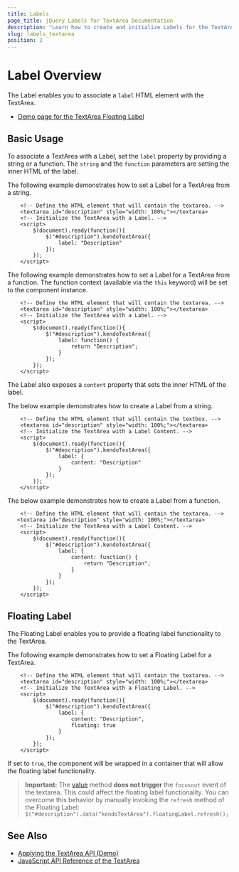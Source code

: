 ```yaml
---
title: Labels
page_title: jQuery Labels for TextArea Documentation
description: "Learn how to create and initialize Labels for the TextArea."
slug: labels_textarea
position: 2
---
```


# Label Overview

The Label enables you to associate a `label` HTML element with the TextArea.

* [Demo page for the TextArea Floating Label](https://demos.telerik.com/kendo-ui/textarea/floating-label)

## Basic Usage

To associate a TextArea with a Label, set the `label` property by providing a string or a function. The `string` and the `function` parameters are setting the inner HTML of the label.

The following example demonstrates how to set a Label for a TextArea from a string.

```dojo
    <!-- Define the HTML element that will contain the textarea. -->
    <textarea id="description" style="width: 100%;"></textarea>
    <!-- Initialize the TextArea with a Label. -->
    <script>
        $(document).ready(function(){
            $("#description").kendoTextArea({
                label: "Description"
            });
        });
    </script>
```

The following example demonstrates how to set a Label for a TextArea from a function. The function context (available via the `this` keyword) will be set to the component instance.

```dojo
    <!-- Define the HTML element that will contain the textarea. -->
    <textarea id="description" style="width: 100%;"></textarea>
    <!-- Initialize the TextArea with a Label. -->
    <script>
        $(document).ready(function(){
            $("#description").kendoTextArea({
                label: function() {
                    return "Description";
                }
            });
        });
    </script>
```

The Label also exposes a `content` property that sets the inner HTML of the label.

The below example demonstrates how to create a Label from a string.

```dojo
    <!-- Define the HTML element that will contain the textbox. -->
    <textarea id="description" style="width: 100%;"></textarea>
    <!-- Initialize the TextArea with a Label Content. -->
    <script>
        $(document).ready(function(){
            $("#description").kendoTextArea({
                label: {
                    content: "Description"
                }
            });
        });
    </script>
```

The below example demonstrates how to create a Label from a function.

```dojo
    <!-- Define the HTML element that will contain the textarea. -->
   <textarea id="description" style="width: 100%;"></textarea>
    <!-- Initialize the TextArea with a Label Content. -->
    <script>
        $(document).ready(function(){
            $("#description").kendoTextArea({
                label: {
                    content: function() {
                        return "Description";
                    }
                }
            });
        });
    </script>
```

## Floating Label

The Floating Label enables you to provide a floating label functionality to the TextArea.

The following example demonstrates how to set a Floating Label for a TextArea.

```dojo
    <!-- Define the HTML element that will contain the textarea. -->
    <textarea id="description" style="width: 100%;"></textarea>
    <!-- Initialize the TextArea with a Floating Label. -->
    <script>
        $(document).ready(function(){
            $("#description").kendoTextArea({
                label: {
                    content: "Description",
                    floating: true
                }
            });
        });
    </script>
```

If set to `true`, the component will be wrapped in a container that will allow the floating label functionality.

> **Important:** The [value](/api/javascript/ui/textarea/methods/value) method **does not trigger** the `focusout` event of the textarea.
This could affect the floating label functionality.
You can overcome this behavior by manually invoking the `refresh` method of the Floating Label: `$("#description").data("kendoTextArea").floatingLabel.refresh();`

## See Also

* [Applying the TextArea API (Demo)](https://demos.telerik.com/kendo-ui/textarea/api)
* [JavaScript API Reference of the TextArea](/api/javascript/ui/textarea)
